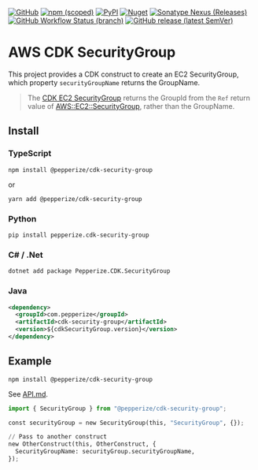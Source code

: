 [![GitHub](https://img.shields.io/github/license/pepperize/cdk-security-group?style=flat-square)](https://github.com/pepperize/cdk-security-group/blob/main/LICENSE)
[![npm (scoped)](https://img.shields.io/npm/v/@pepperize/cdk-security-group?style=flat-square)](https://www.npmjs.com/package/@pepperize/cdk-security-group)
[![PyPI](https://img.shields.io/pypi/v/pepperize.cdk-security-group?style=flat-square)](https://pypi.org/project/pepperize.cdk-security-group/)
[![Nuget](https://img.shields.io/nuget/v/Pepperize.CDK.SecurityGroup?style=flat-square)](https://www.nuget.org/packages/Pepperize.CDK.SecurityGroup/)
[![Sonatype Nexus (Releases)](https://img.shields.io/nexus/r/com.pepperize/cdk-security-group?server=https%3A%2F%2Fs01.oss.sonatype.org%2F&style=flat-square)](https://s01.oss.sonatype.org/content/repositories/releases/com/pepperize/cdk-security-group/)
[![GitHub Workflow Status (branch)](https://img.shields.io/github/workflow/status/pepperize/cdk-security-group/release/main?label=release&style=flat-square)](https://github.com/pepperize/cdk-security-group/actions/workflows/release.yml)
[![GitHub release (latest SemVer)](https://img.shields.io/github/v/release/pepperize/cdk-security-group?sort=semver&style=flat-square)](https://github.com/pepperize/cdk-security-group/releases)

# AWS CDK SecurityGroup

This project provides a CDK construct to create an EC2 SecurityGroup, which property `securityGroupName` returns the
GroupName.

> The [CDK EC2 SecurityGroup](https://docs.aws.amazon.com/cdk/api/v1/docs/@aws-cdk_aws-ec2.SecurityGroup.html)
> returns the GroupId from the `Ref` return value of [AWS::EC2::SecurityGroup](https://docs.aws.amazon.com/de_de/AWSCloudFormation/latest/UserGuide/aws-properties-ec2-security-group.html),
> rather than the GroupName.

## Install

### TypeScript

```shell
npm install @pepperize/cdk-security-group
```

or

```shell
yarn add @pepperize/cdk-security-group
```

### Python

```shell
pip install pepperize.cdk-security-group
```

### C# / .Net

```
dotnet add package Pepperize.CDK.SecurityGroup
```

### Java

```xml
<dependency>
  <groupId>com.pepperize</groupId>
  <artifactId>cdk-security-group</artifactId>
  <version>${cdkSecurityGroup.version}</version>
</dependency>
```

## Example

```shell
npm install @pepperize/cdk-security-group
```

See [API.md](https://github.com/pepperize/cdk-security-group/blob/main/API.md).

```python
import { SecurityGroup } from "@pepperize/cdk-security-group";

const securityGroup = new SecurityGroup(this, "SecurityGroup", {});

// Pass to another construct
new OtherConstruct(this, OtherConstruct, {
  SecurityGroupName: securityGroup.securityGroupName,
});
```
